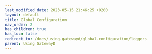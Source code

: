 ```yaml
---
last_modified_date: 2023-05-15 21:46:25 +0200
layout: default
title: Global Configuration
nav_order: 2
has_children: true
has_toc: false
redirect_to: /docs/using-gatewayd/global-configuration/loggers
parent: Using GatewayD
---
```

